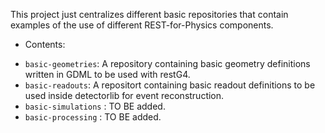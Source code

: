 
This project just centralizes different basic repositories that contain examples of the use of different REST-for-Physics components.

* Contents:
 - `basic-geometries`: A repository containing basic geometry definitions written in GDML to be used with restG4.
 - `basic-readouts`: A repositort containing basic readout definitions to be used inside detectorlib for event reconstruction.
 - `basic-simulations` : TO BE added.
 - `basic-processing` : TO BE added.
